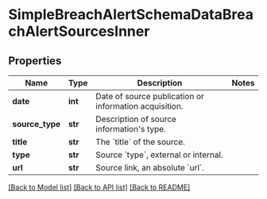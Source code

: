 # SimpleBreachAlertSchemaDataBreachAlertSourcesInner


## Properties
Name | Type | Description | Notes
------------ | ------------- | ------------- | -------------
**date** | **int** | Date of source publication or information acquisition. | 
**source_type** | **str** | Description of source information&#39;s type. | 
**title** | **str** | The &#x60;title&#x60; of the source. | 
**type** | **str** | Source &#x60;type&#x60;, external or internal. | 
**url** | **str** | Source link, an absolute &#x60;url&#x60;. | 

[[Back to Model list]](../README.md#documentation-for-models) [[Back to API list]](../README.md#documentation-for-api-endpoints) [[Back to README]](../README.md)


